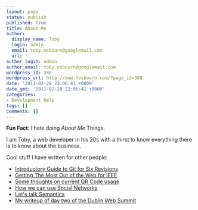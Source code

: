```yaml
---
layout: page
status: publish
published: true
title: About Me
author:
  display_name: Toby
  login: admin
  email: toby.osbourn@googlemail.com
  url: ''
author_login: admin
author_email: toby.osbourn@googlemail.com
wordpress_id: 388
wordpress_url: http://www.tosbourn.com/?page_id=388
date: '2011-02-28 23:06:41 +0000'
date_gmt: '2011-02-28 22:06:41 +0000'
categories:
- Development Help
tags: []
comments: []
---
```

<p><strong>Fun Fact</strong>: I hate doing <em>About Me </em>Things.</p>
<p>I am Toby, a web developer in his 20s with a thirst to know everything there is to know about the business.</p>
<p>Cool stuff I have written for other people:</p>
<ul>
<li><a href="http://sixrevisions.com/web-development/introductory-guide-to-git-version-control-system/">Introductory Guide to Git for Six Revisions</a></li>
<li><a href="http://www.computer.org/portal/web/csdl/doi/10.1109/MS.2011.6">Getting The Most Out of the Web for IEEE</a></li>
<li><a title="Thoughts on QR Codes" href="http://www.piercecommunications.co.uk/thoughts-on-qr-codes/2147/" target="_blank">Some thoughts on current QR Code usage</a></li>
<li><a href="http://en.sdjournal.org/new-sdj-extra-0212-4/">How we can use Social Networks</a></li>
<li><a href="http://www.piercecommunications.co.uk/lets-talk-semantics/4033/">Let's talk Semantics</a></li>
<li><a href="http://www.stateofsearch.com/dublin-web-summit-2012-day-2/">My writeup of day two of the Dublin Web Summit</a></li>
</ul>
